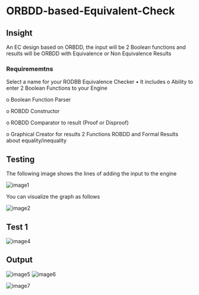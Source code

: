 # ORBDD-based-Equivalent-Check

## Insight

An EC design based on ORBDD, the input will be 2 Boolean functions and results will be ORBDD with Equivalence or Non Equivalence Results

### Requirememtns 

Select a name for your RODBB Equivalence Checker
• It includes
o Ability to enter 2 Boolean Functions to your Engine

o Boolean Function Parser

o ROBDD Constructor

o ROBDD Comparator to result (Proof or Disproof)

o Graphical Creator for results 2 Functions ROBDD and Formal Results about
equality/inequality


## Testing

The following image shows the lines of adding the input to the engine

![image1](https://user-images.githubusercontent.com/58190534/215322349-1555c052-19c0-412f-bfca-0308037f574b.png)

You can visualize the graph as follows

![image2](https://user-images.githubusercontent.com/58190534/215322395-40382fe2-fcec-49d4-9c43-8964f2c69c1c.png)

## Test 1

![image4](https://user-images.githubusercontent.com/58190534/215322521-ad9f4e43-8285-4469-b467-e93ab74d221c.png)


## Output 

![image5](https://user-images.githubusercontent.com/58190534/215322533-6361d50c-8439-4378-9345-0912bf44150e.png)
![image6](https://user-images.githubusercontent.com/58190534/215322549-f2bbcdb6-90a4-48b3-8a60-46b7487cdbc2.png)


![image7](https://user-images.githubusercontent.com/58190534/215322557-6ef8bbac-f361-46be-ad82-4eb425fca932.png)



